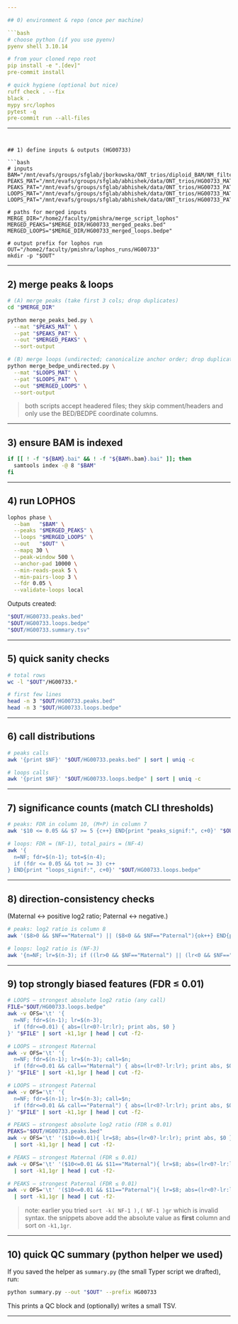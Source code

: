 ```yaml
---

## 0) environment & repo (once per machine)

```bash
# choose python (if you use pyenv)
pyenv shell 3.10.14

# from your cloned repo root
pip install -e ".[dev]"
pre-commit install

# quick hygiene (optional but nice)
ruff check . --fix
black .
mypy src/lophos
pytest -q
pre-commit run --all-files
```

---
```


## 1) define inputs & outputs (HG00733)

```bash
# inputs
BAM="/mnt/evafs/groups/sfglab/jborkowska/ONT_trios/diploid_BAM/NM_filtered_BAM/merged_bams/HG00733_merged_phased.bam"
PEAKS_MAT="/mnt/evafs/groups/sfglab/abhishek/data/ONT_trios/HG00733_MAT_SG/final_output/HG00733_MAT_peaks.narrowPeak"
PEAKS_PAT="/mnt/evafs/groups/sfglab/abhishek/data/ONT_trios/HG00733_PAT_SG/final_output/HG00733_PAT_peaks.narrowPeak"
LOOPS_MAT="/mnt/evafs/groups/sfglab/abhishek/data/ONT_trios/HG00733_MAT_SG/final_output/HG00733_MAT.bedpe"
LOOPS_PAT="/mnt/evafs/groups/sfglab/abhishek/data/ONT_trios/HG00733_PAT_SG/final_output/HG00733_PAT.bedpe"

# paths for merged inputs
MERGE_DIR="/home2/faculty/pmishra/merge_script_lophos"
MERGED_PEAKS="$MERGE_DIR/HG00733_merged_peaks.bed"
MERGED_LOOPS="$MERGE_DIR/HG00733_merged_loops.bedpe"

# output prefix for lophos run
OUT="/home2/faculty/pmishra/lophos_runs/HG00733"
mkdir -p "$OUT"
```

---

## 2) merge peaks & loops

```bash
# (A) merge peaks (take first 3 cols; drop duplicates)
cd "$MERGE_DIR"

python merge_peaks_bed.py \
  --mat "$PEAKS_MAT" \
  --pat "$PEAKS_PAT" \
  --out "$MERGED_PEAKS" \
  --sort-output

# (B) merge loops (undirected; canonicalize anchor order; drop duplicates)
python merge_bedpe_undirected.py \
  --mat "$LOOPS_MAT" \
  --pat "$LOOPS_PAT" \
  --out "$MERGED_LOOPS" \
  --sort-output
```

> both scripts accept headered files; they skip comment/headers and only use the BED/BEDPE coordinate columns.

---

## 3) ensure BAM is indexed

```bash
if [[ ! -f "${BAM}.bai" && ! -f "${BAM%.bam}.bai" ]]; then
  samtools index -@ 8 "$BAM"
fi
```

---

## 4) run LOPHOS

```bash
lophos phase \
  --bam   "$BAM" \
  --peaks "$MERGED_PEAKS" \
  --loops "$MERGED_LOOPS" \
  --out   "$OUT" \
  --mapq 30 \
  --peak-window 500 \
  --anchor-pad 10000 \
  --min-reads-peak 5 \
  --min-pairs-loop 3 \
  --fdr 0.05 \
  --validate-loops local
```

Outputs created:
```bash
"$OUT/HG00733.peaks.bed"
"$OUT/HG00733.loops.bedpe"
"$OUT/HG00733.summary.tsv"
```

---

## 5) quick sanity checks

```bash
# total rows
wc -l "$OUT"/HG00733.*

# first few lines
head -n 3 "$OUT/HG00733.peaks.bed"
head -n 3 "$OUT/HG00733.loops.bedpe"
```

---

## 6) call distributions

```bash
# peaks calls
awk '{print $NF}' "$OUT/HG00733.peaks.bed" | sort | uniq -c

# loops calls
awk '{print $NF}' "$OUT/HG00733.loops.bedpe" | sort | uniq -c
```

---

## 7) significance counts (match CLI thresholds)

```bash
# peaks: FDR in column 10, (M+P) in column 7
awk '$10 <= 0.05 && $7 >= 5 {c++} END{print "peaks_signif:", c+0}' "$OUT/HG00733.peaks.bed"

# loops: FDR = (NF-1), total_pairs = (NF-4)
awk '{
  n=NF; fdr=$(n-1); tot=$(n-4);
  if (fdr <= 0.05 && tot >= 3) c++
} END{print "loops_signif:", c+0}' "$OUT/HG00733.loops.bedpe"
```

---

## 8) direction-consistency checks
(Maternal ↔ positive log2 ratio; Paternal ↔ negative.)

```bash
# peaks: log2 ratio is column 8
awk '($8>0 && $NF=="Maternal") || ($8<0 && $NF=="Paternal"){ok++} END{print "peaks_direction_consistent:", ok+0}' "$OUT/HG00733.peaks.bed"

# loops: log2 ratio is (NF-3)
awk '{n=NF; lr=$(n-3); if ((lr>0 && $NF=="Maternal") || (lr<0 && $NF=="Paternal")) ok++} END{print "loops_direction_consistent:", ok+0}' "$OUT/HG00733.loops.bedpe"
```

---

## 9) top strongly biased features (FDR ≤ 0.01)

```bash
# LOOPS — strongest absolute log2 ratio (any call)
FILE="$OUT/HG00733.loops.bedpe"
awk -v OFS='\t' '{
  n=NF; fdr=$(n-1); lr=$(n-3);
  if (fdr<=0.01) { abs=(lr<0?-lr:lr); print abs, $0 }
}' "$FILE" | sort -k1,1gr | head | cut -f2-

# LOOPS — strongest Maternal
awk -v OFS='\t' '{
  n=NF; fdr=$(n-1); lr=$(n-3); call=$n;
  if (fdr<=0.01 && call=="Maternal") { abs=(lr<0?-lr:lr); print abs, $0 }
}' "$FILE" | sort -k1,1gr | head | cut -f2-

# LOOPS — strongest Paternal
awk -v OFS='\t' '{
  n=NF; fdr=$(n-1); lr=$(n-3); call=$n;
  if (fdr<=0.01 && call=="Paternal") { abs=(lr<0?-lr:lr); print abs, $0 }
}' "$FILE" | sort -k1,1gr | head | cut -f2-

# PEAKS — strongest absolute log2 ratio (FDR ≤ 0.01)
PEAKS="$OUT/HG00733.peaks.bed"
awk -v OFS='\t' '($10<=0.01){ lr=$8; abs=(lr<0?-lr:lr); print abs, $0 }' "$PEAKS" \
  | sort -k1,1gr | head | cut -f2-

# PEAKS — strongest Maternal (FDR ≤ 0.01)
awk -v OFS='\t' '($10<=0.01 && $11=="Maternal"){ lr=$8; abs=(lr<0?-lr:lr); print abs, $0 }' "$PEAKS" \
  | sort -k1,1gr | head | cut -f2-

# PEAKS — strongest Paternal (FDR ≤ 0.01)
awk -v OFS='\t' '($10<=0.01 && $11=="Paternal"){ lr=$8; abs=(lr<0?-lr:lr); print abs, $0 }' "$PEAKS" \
  | sort -k1,1gr | head | cut -f2-
```

> note: earlier you tried `sort -k( NF-1 ),( NF-1 )gr` which is invalid syntax. the snippets above add the absolute value as **first** column and sort on `-k1,1gr`.

---

## 10) quick QC summary (python helper we used)

If you saved the helper as `summary.py` (the small Typer script we drafted), run:

```bash
python summary.py --out "$OUT" --prefix HG00733
```

This prints a QC block and (optionally) writes a small TSV.

---
